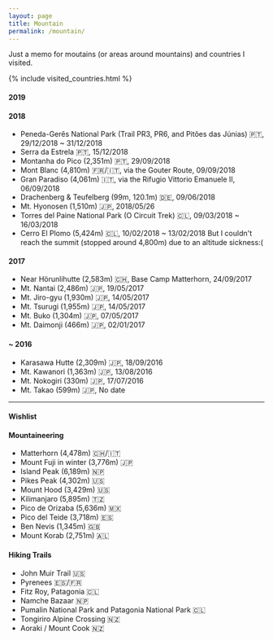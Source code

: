 ```yaml
---
layout: page
title: Mountain
permalink: /mountain/
---
```


Just a memo for moutains (or areas around mountains) and countries I visited.

{% include visited_countries.html %}

<h4>2019</h4>

<h4>2018</h4>

- Peneda-Gerês National Park (Trail PR3, PR6, and Pitões das Júnias) 🇵🇹, 29/12/2018 ~ 31/12/2018
- Serra da Estrela 🇵🇹, 15/12/2018
- Montanha do Pico (2,351m) 🇵🇹, 29/09/2018
- Mont Blanc (4,810m) 🇫🇷/🇮🇹, via the Gouter Route, 09/09/2018
- Gran Paradiso (4,061m) 🇮🇹, via the Rifugio Vittorio Emanuele II, 06/09/2018
- Drachenberg & Teufelberg (99m, 120.1m) 🇩🇪, 09/06/2018
- Mt. Hyonosen (1,510m) 🇯🇵, 2018/05/26
- Torres del Paine National Park (O Circuit Trek) 🇨🇱, 09/03/2018 ~ 16/03/2018
- Cerro El Plomo (5,424m) 🇨🇱, 10/02/2018 ~ 13/02/2018
  But I couldn't reach the summit (stopped around 4,800m) due to an altitude sickness:(

<h4>2017</h4>

- Near Hörunlihutte (2,583m) 🇨🇭, Base Camp Matterhorn, 24/09/2017
- Mt. Nantai (2,486m) 🇯🇵, 19/05/2017
- Mt. Jiro-gyu (1,930m) 🇯🇵, 14/05/2017
- Mt. Tsurugi (1,955m) 🇯🇵, 14/05/2017
- Mt. Buko (1,304m) 🇯🇵, 07/05/2017
- Mt. Daimonji (466m) 🇯🇵, 02/01/2017

<h4>~ 2016</h4>

- Karasawa Hutte (2,309m) 🇯🇵, 18/09/2016
- Mt. Kawanori (1,363m) 🇯🇵, 13/08/2016
- Mt. Nokogiri (330m) 🇯🇵, 17/07/2016
- Mt. Takao (599m) 🇯🇵, No date

---

<h4>Wishlist</h4>

#### Mountaineering
- Matterhorn (4,478m) 🇨🇭/🇮🇹
- Mount Fuji in winter (3,776m) 🇯🇵
- Island Peak (6,189m) 🇳🇵
- Pikes Peak (4,302m) 🇺🇸
- Mount Hood (3,429m) 🇺🇸
- Kilimanjaro (5,895m) 🇹🇿
- Pico de Orizaba (5,636m) 🇲🇽
- Pico del Teide (3,718m) 🇪🇸
- Ben Nevis (1,345m) 🇬🇧
- Mount Korab (2,751m) 🇦🇱

#### Hiking Trails
- John Muir Trail 🇺🇸
- Pyrenees 🇪🇸/🇫🇷
- Fitz Roy, Patagonia 🇨🇱
- Namche Bazaar 🇳🇵
- Pumalin National Park and Patagonia National Park 🇨🇱
- Tongiriro Alpine Crossing 🇳🇿
- Aoraki / Mount Cook 🇳🇿
